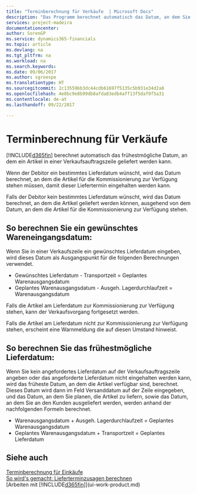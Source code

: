 ```yaml
---
title: "Terminberechnung für Verkäufe  | Microsoft Docs"
description: "Das Programm berechnet automatisch das Datum, an dem Sie einen Artikel bestellen müssen, damit er zu einem bestimmten Datum im Lagerbestand vorhanden ist. Dies ist das Datum, an dem Sie erwarten können, dass Artikel, die an einem bestimmten Datum bestellt wurden, zur Kommissionierung verfügbar sind."
services: project-madeira
documentationcenter: 
author: SorenGP
ms.service: dynamics365-financials
ms.topic: article
ms.devlang: na
ms.tgt_pltfrm: na
ms.workload: na
ms.search.keywords: 
ms.date: 09/06/2017
ms.author: sgroespe
ms.translationtype: HT
ms.sourcegitcommit: 2c13559bb3dc44cdb61697f5135c5b931e34d2a8
ms.openlocfilehash: 4e8bc9e8b99db8afda83edb4aff13f5daf9f5a31
ms.contentlocale: de-at
ms.lasthandoff: 09/22/2017

---
```

# <a name="date-calculation-for-sales"></a>Terminberechnung für Verkäufe
[!INCLUDE[d365fin](includes/d365fin_md.md)] berechnet automatisch das frühestmögliche Datum, an dem ein Artikel in einer Verkaufsauftragszeile geliefert werden kann.

Wenn der Debitor ein bestimmtes Lieferdatum wünscht, wird das Datum berechnet, an dem die Artikel für die Kommissionierung zur Verfügung stehen müssen, damit dieser Liefertermin eingehalten werden kann.

Falls der Debitor kein bestimmtes Lieferdatum wünscht, wird das Datum berechnet, an dem die Artikel geliefert werden können, ausgehend von dem Datum, an dem die Artikel für die Kommissionierung zur Verfügung stehen.

## <a name="calculating-a-requested-delivery-date"></a>So berechnen Sie ein gewünschtes Wareneingangsdatum:
Wenn Sie in einer Verkaufszeile ein gewünschtes Lieferdatum eingeben, wird dieses Datum als Ausgangspunkt für die folgenden Berechnungen verwendet.

- Gewünschtes Lieferdatum - Transportzeit = Geplantes Warenausgangsdatum
- Geplantes Warenausgangsdatum - Ausgeh. Lagerdurchlaufzeit = Warenausgangsdatum

Falls die Artikel am Lieferdatum zur Kommissionierung zur Verfügung stehen, kann der Verkaufsvorgang fortgesetzt werden.

Falls die Artikel am Lieferdatum nicht zur Kommissionierung zur Verfügung stehen, erscheint eine Warnmeldung die auf diesen Umstand hinweist.

## <a name="calculating-the-earliest-possible-delivery-date"></a>So berechnen Sie das frühestmögliche Lieferdatum:
Wenn Sie kein angefordertes Lieferdatum auf der Verkaufsauftragszeile angeben oder das angeforderte Lieferdatum nicht eingehalten werden kann, wird das früheste Datum, an dem die Artikel verfügbar sind, berechnet. Dieses Datum wird dann im Feld Versanddatum auf der Zeile eingegeben, und das Datum, an dem Sie planen, die Artikel zu liefern, sowie das Datum, an dem Sie an den Kunden ausgeliefert werden, werden anhand der nachfolgenden Formeln berechnet.

- Warenausgangsdatum + Ausgeh. Lagerdurchlaufzeit = Geplantes Warenausgangsdatum
- Geplantes Warenausgangsdatum + Transportzeit = Geplantes Lieferdatum


## <a name="see-also"></a>Siehe auch  
 [Terminberechnung für Einkäufe](purchasing-date-calculation-for-purchases.md)   
 [So wird's gemacht: Lieferterminzusagen berechnen](sales-how-to-calculate-order-promising-dates.md)  
 [Arbeiten mit [!INCLUDE[d365fin](includes/d365fin_md.md)]](ui-work-product.md)

